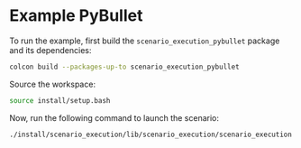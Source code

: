 # Example PyBullet

To run the example, first build the `scenario_execution_pybullet` package and its dependencies:

```bash
colcon build --packages-up-to scenario_execution_pybullet
```

Source the workspace:

```bash
source install/setup.bash
```

Now, run the following command to launch the scenario:

```bash
./install/scenario_execution/lib/scenario_execution/scenario_execution  examples/example_pybullet/example_pybullet.osc
```
